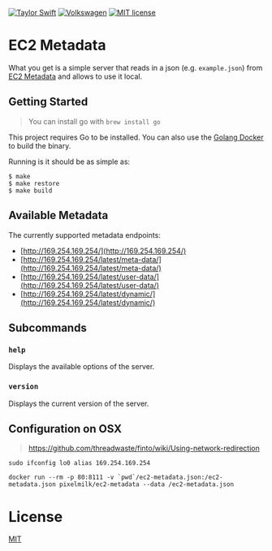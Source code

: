 [![Taylor Swift](https://img.shields.io/badge/secured%20by-taylor%20swift-brightgreen.svg)](https://twitter.com/SwiftOnSecurity)
[![Volkswagen](https://auchenberg.github.io/volkswagen/volkswargen_ci.svg?v=1)](https://github.com/auchenberg/volkswagen)
[![MIT license](http://img.shields.io/badge/license-MIT-brightgreen.svg)](http://opensource.org/licenses/MIT)

# EC2 Metadata

What you get is a simple server that reads in a json (e.g. `example.json`) from [EC2 Metadata](http://docs.aws.amazon.com/AWSEC2/latest/UserGuide/ec2-instance-metadata.html) and allows to use it local.

## Getting Started

> You can install go with `brew install go`

This project requires Go to be installed. You can also use the [Golang Docker](https://hub.docker.com/_/golang/) to build the binary.

Running is it should be as simple as:

```
$ make
$ make restore
$ make build
```

## Available Metadata

The currently supported metadata endpoints:

* [http://169.254.169.254/](http://169.254.169.254/)
* [http://169.254.169.254/latest/meta-data/](http://169.254.169.254/latest/meta-data/)
* [http://169.254.169.254/latest/user-data/](http://169.254.169.254/latest/user-data/)
* [http://169.254.169.254/latest/dynamic/](http://169.254.169.254/latest/dynamic/)

## Subcommands

### `help`

Displays the available options of the server.

### `version`

Displays the current version of the server.

## Configuration on OSX

> https://github.com/threadwaste/finto/wiki/Using-network-redirection

```
sudo ifconfig lo0 alias 169.254.169.254
```

```
docker run --rm -p 80:8111 -v `pwd`/ec2-metadata.json:/ec2-metadata.json pixelmilk/ec2-metadata --data /ec2-metadata.json
```

# License
[MIT](/LICENSE)

